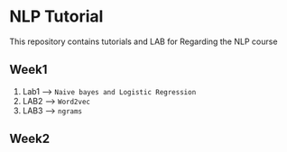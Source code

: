 # NLP Tutorial
This repository contains tutorials and LAB for Regarding the NLP course
## Week1
1. Lab1 --> `Naive bayes and Logistic Regression`
2. LAB2 --> `Word2vec`
3. LAB3 --> `ngrams`

## Week2
